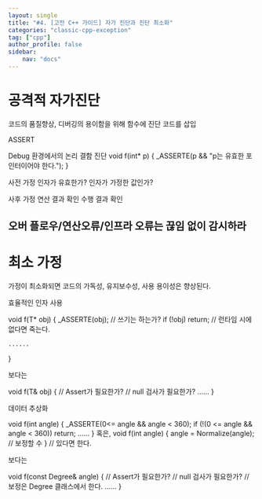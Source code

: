 ```yaml
---
layout: single
title: "#4. [고전 C++ 가이드] 자가 진단과 진단 최소화"
categories: "classic-cpp-exception"
tag: ["cpp"]
author_profile: false
sidebar: 
    nav: "docs"
---
```


# 공격적 자가진단

코드의 품질향상, 디버깅의 용이함을 위해 함수에 진단 코드를 삽입

ASSERT

Debug 환경에서의 논리 결함 진단
void f(int* p) {
    _ASSERTE(p && "p는 유효한 포인터이어야 한다.");
}

사전 가정
인자가 유효한가?
인자가 가정한 값인가?

사후 가정
연산 결과 확인
수행 결과 확인

오버 플로우/연산오류/인프라 오류는 끊임 없이 감시하라
---

# 최소 가정

가정이 최소화되면 코드의 가독성, 유지보수성, 사용 용이성은 향상된다.

효율적인 인자 사용

void f(T* obj) {
    _ASSERTE(obj); // 쓰기는 하는가?
    if (!obj) return; // 런타임 시에 없다면 죽는다.

    ......
}

보다는

void f(T& obj) {
   // Assert가 필요한가? 
   // null 검사가 필요한가?
    ......
}

데이터 추상화

void f(int angle) {
    _ASSERTE(0<= angle && angle < 360);
   if (!(0 <= angle && angle < 360)) return;
   ......
}
혹은,
void f(int angle) {
   angle = Normalize(angle); // 보정할 수 
 }                                          // 있다면 한다.


보다는

void f(const Degree& angle) {
   // Assert가 필요한가? 
   // null 검사가 필요한가?
   // 보정은 Degree 클래스에서 한다.
    ......
}
